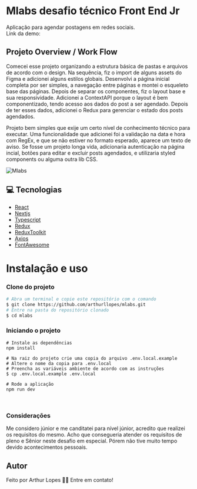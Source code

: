 # Mlabs desafio técnico Front End Jr
Aplicação para agendar postagens em redes sociais.</br>
Link da demo: 

## Projeto Overview / Work Flow
Comecei esse projeto organizando a estrutura básica de pastas e arquivos de acordo com o design. Na sequência, fiz o import de alguns assets do Figma e adicionei alguns estilos globais. Desenvolvi a página inicial completa por ser simples, a navegação entre páginas e montei o esqueleto base das páginas. Depois de separar os componentes, fiz o layout base e sua responsividade. Adicionei a ContextAPI porque o layout é bem componentizado, tendo acesso aos dados do post a ser agendado. Depois de ter esses dados, adicionei o Redux para gerenciar o estado dos posts agendados.

Projeto bem simples que exije um certo nível de conhecimento técnico para executar. Uma funcionalidade que adicionei foi a validação na data e hora com RegEx, e que se não estiver no formato esperado, aparece um texto de aviso. Se fosse um projeto longa vida, adicionaria autenticação na página incial, botões para editar e excluir posts agendados, e utilizaria styled components ou alguma outra lib CSS.
 
![Mlabs](https://user-images.githubusercontent.com/82395681/153218086-2146893a-d039-4b0e-ac0d-ee607690455e.png)

## 💻 Tecnologias
 - [React](https://pt-br.reactjs.org/)
 - [Nextjs](https://nextjs.org/)
 - [Typescript](https://www.typescriptlang.org/)
 - [Redux](https://redux.js.org/)
 - [ReduxToolkit](https://redux-toolkit.js.org/)
 - [Axios](https://axios-http.com/docs/intro)
 - [FontAwesome](https://fontawesome.com/)

# Instalação e uso

### **Clone do projeto**

```bash
# Abra um terminal e copie este repositório com o comando
$ git clone https://github.com/arthurllopes/mlabs.git
# Entre na pasta do repositório clonado
$ cd mlabs
```

### **Iniciando o projeto**

```
# Instale as dependências
npm install

# Na raiz do projeto crie uma copia do arquivo .env.local.example
# Altere o nome da copia para .env.local
# Preencha as variáveis ambiente de acordo com as instruções
$ cp .env.local.example .env.local

# Rode a aplicação
npm run dev
```
<br>

### **Considerações**

Me considero júnior e me canditatei para nível júnior, acredito que realizei os requisitos do mesmo. Acho que consegueria atender os requisitos de pleno e Sênior neste desafio em especial. Pórem não tive muito tempo devido acontecimentos pessoais.

## Autor
Feito por Arthur Lopes 👋🏽 Entre em contato!
